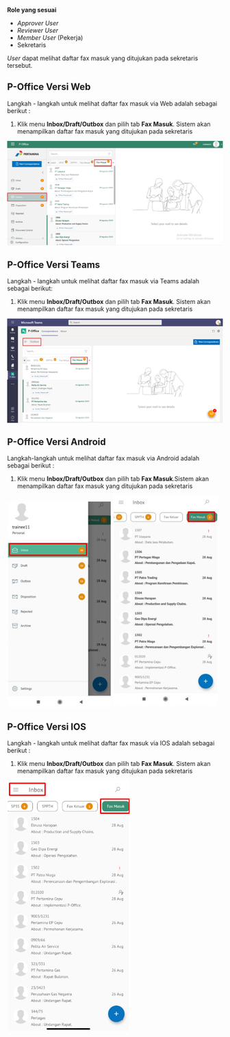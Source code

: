 **Role yang sesuai**

- *Approver User*
- *Reviewer User*
- *Member User* (Pekerja)
- Sekretaris

*User* dapat melihat daftar fax masuk yang ditujukan pada sekretaris tersebut. 

## **P-Office Versi Web**

Langkah - langkah untuk melihat daftar fax masuk via Web adalah sebagai berikut :

1. Klik menu **Inbox/Draft/Outbox** dan pilih tab **Fax Masuk**. Sistem akan menampilkan daftar fax masuk yang ditujukan pada sekretaris

![gambar](FaxMasuk/FM_WEB/DaftarFM01.png) 

## **P-Office Versi Teams**

Langkah - langkah untuk melihat daftar fax masuk via Teams adalah sebagai berikut:

1. Klik menu **Inbox/Draft/Outbox** dan pilih tab **Fax Masuk**. Sistem akan menampilkan daftar fax masuk yang ditujukan pada sekretaris

![gambar](FaxMasuk/FM_Teams/FM01.png)

## **P-Office Versi Android**

Langkah-langkah untuk melihat daftar fax masuk via Android adalah sebagai berikut :

1. Klik menu **Inbox/Draft/Outbox** dan pilih tab **Fax Masuk**.Sistem akan menampilkan daftar fax masuk yang ditujukan pada sekretaris

![gambar](FaxMasuk/FM_Android/DaftarFM/A01.jpg) ![gambar](FaxMasuk/FM_Android/DaftarFM/A02.jpg) 

## **P-Office Versi IOS**

Langkah - langkah untuk melihat daftar fax masuk via IOS adalah sebagai berikut :

1. Klik menu **Inbox/Draft/Outbox** dan pilih tab **Fax Masuk**. Sistem akan menampilkan daftar fax masuk yang ditujukan pada sekretaris

![gambar](FaxMasuk/FM_IOS/FM-1.png)